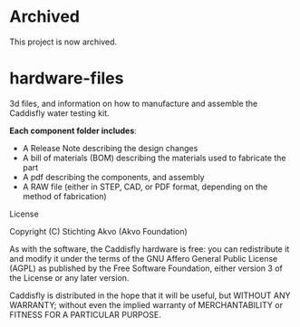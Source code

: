 # Archived
This project is now archived.

hardware-files
==============

3d files, and information on how to manufacture and assemble the Caddisfly water testing kit.

**Each component folder includes**:

- A Release Note describing the design changes
- A bill of materials (BOM) describing the materials used to fabricate the part
- A pdf describing the components, and assembly
- A RAW file (either in STEP, CAD, or PDF format, depending on the method of fabrication)


License

Copyright (C) Stichting Akvo (Akvo Foundation)

As with the software, the Caddisfly hardware is free: you can redistribute it and modify it under the terms of the GNU Affero General Public License (AGPL) as published by the Free Software Foundation, either version 3 of the License or any later version.

Caddisfly is distributed in the hope that it will be useful, but WITHOUT ANY WARRANTY; without even the implied warranty of MERCHANTABILITY or FITNESS FOR A PARTICULAR PURPOSE. 

